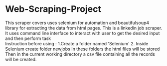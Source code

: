 # Web-Scraping-Project
This scraper covers uses selenium for automation and beautifulsoup4 library for extracting the data from html pages.
This is a linkedin job scraper. It uses command line interface to interact with user to get the desired input and then perform task
<br>
Instruction before using :
        1.Create a folder named 'Selenium' 
        2. Inside Selenium create folder newjobs
In these folders the html files will be stored
Then in the current working directory a csv file containing all the records will be created.
